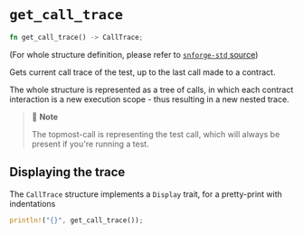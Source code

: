 # `get_call_trace`

```rust
fn get_call_trace() -> CallTrace;
```

(For whole structure definition, please refer
to [`snforge-std` source](https://github.com/foundry-rs/starknet-foundry/tree/v0.16.0/snforge_std))

Gets current call trace of the test, up to the last call made to a contract.

The whole structure is represented as a tree of calls, in which each contract interaction
is a new execution scope - thus resulting in a new nested trace.

> 📝 **Note**
>
> The topmost-call is representing the test call, which will always be present if you're running a test.

## Displaying the trace

The `CallTrace` structure implements a `Display` trait, for a pretty-print with indentations

```rust
println!("{}", get_call_trace());
```